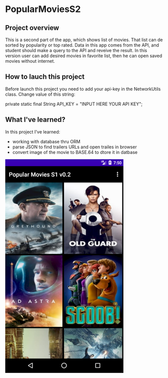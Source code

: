# PopularMoviesS2

## Project overview

This is a second part of the app, which shows list of movies. That list can de sorted by popularity or top rated. Data in this app comes from the API, and student should make a query to the API and reveive the result. In this version user can add desired movies in favorite list, then he can open saved movies without internet.

## How to lauch this project

Before launch this project you need to add your api-key in the NetworkUtils class.
Change value of this string:

private static final String API_KEY = "INPUT HERE YOUR API KEY";

## What I've learned?

In this project I've learned:

- working with database thru ORM
- parse JSON to find trailers URLs and open trailes in browser
- convert image of the movie to BASE.64 to dtore it in datbase    

![alt text](https://github.com/yopetra/PopularMoviesS2/blob/master/popmovie-1.png)
